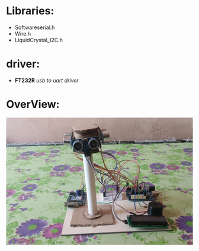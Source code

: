# Libraries: 
- Softwareserial.h 
- Wire.h 
- LiquidCrystal_I2C.h

 # driver:
 - **FT232R** _usb to uart driver_
# OverView:
![Final](https://github.com/Murugavel14/Arduino/blob/main/Project1/Final.jpg)
